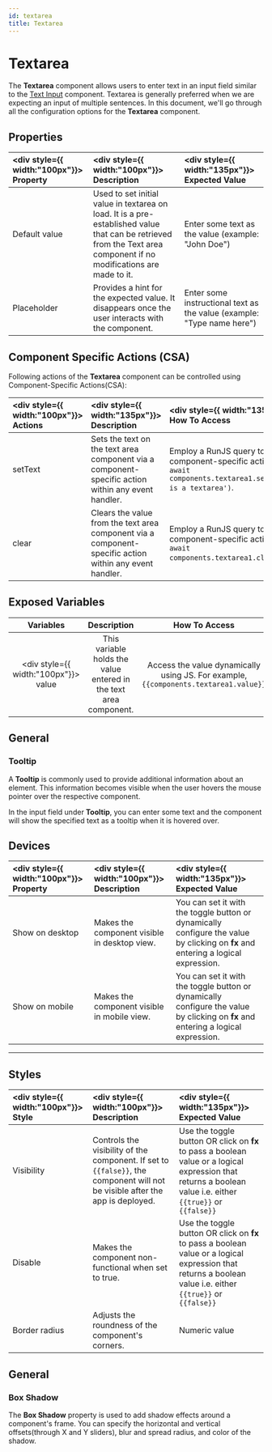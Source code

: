 ```yaml
---
id: textarea
title: Textarea
---
```


# Textarea

The **Textarea** component allows users to enter text in an input field similar to the [Text Input](/docs/widgets/text-input) component. Textarea is generally preferred when we are expecting an input of multiple sentences. In this document, we'll go through all the configuration options for the **Textarea** component.

<div style={{paddingTop:'24px'}}>

## Properties

| <div style={{ width:"100px"}}> Property </div> | <div style={{ width:"100px"}}> Description </div>                                                                                                                   | <div style={{ width:"135px"}}> Expected Value </div>                   |
| :--------------------------------------------- | :------------------------------------------------------------------------------------------------------------------------------------------------------------------ | :--------------------------------------------------------------------- |
| Default value                                  | Used to set initial value in textarea on load. It is a pre-established value that can be retrieved from the Text area component if no modifications are made to it. | Enter some text as the value (example: "John Doe")                     |
| Placeholder                                    | Provides a hint for the expected value. It disappears once the user interacts with the component.                                                                   | Enter some instructional text as the value (example: "Type name here") |

</div>

<div style={{paddingTop:'24px'}}>

## Component Specific Actions (CSA)

Following actions of the **Textarea** component can be controlled using Component-Specific Actions(CSA):

| <div style={{ width:"100px"}}> Actions </div> | <div style={{ width:"135px"}}> Description </div>                                                       | <div style={{ width:"135px"}}> How To Access </div>                                                                            |
| :-------------------------------------------- | :------------------------------------------------------------------------------------------------------ | :----------------------------------------------------------------------------------------------------------------------------- |
| setText                                       | Sets the text on the text area component via a component-specific action within any event handler.      | Employ a RunJS query to execute component-specific actions such as `await components.textarea1.setText('this is a textarea')`. |
| clear                                         | Clears the value from the text area component via a component-specific action within any event handler. | Employ a RunJS query to execute component-specific actions such as `await components.textarea1.clear()`.                       |

</div>

<div style={{paddingTop:'24px'}}>

## Exposed Variables

|                  Variables                  |                            Description                            |                                    How To Access                                     |
| :-----------------------------------------: | :---------------------------------------------------------------: | :----------------------------------------------------------------------------------: |
| <div style={{ width:"100px"}}> value </div> | This variable holds the value entered in the text area component. | Access the value dynamically using JS. For example, `{{components.textarea1.value}}` |

</div>

<div style={{paddingTop:'24px'}}>

## General

### Tooltip

A **Tooltip** is commonly used to provide additional information about an element. This information becomes visible when the user hovers the mouse pointer over the respective component.

In the input field under **Tooltip**, you can enter some text and the component will show the specified text as a tooltip when it is hovered over.

</div>

<div style={{paddingTop:'24px'}}>

## Devices

| <div style={{ width:"100px"}}> Property </div> | <div style={{ width:"100px"}}> Description </div> | <div style={{ width:"135px"}}> Expected Value </div>                                                                              |
| :--------------------------------------------- | :------------------------------------------------ | :-------------------------------------------------------------------------------------------------------------------------------- |
| Show on desktop                                | Makes the component visible in desktop view.      | You can set it with the toggle button or dynamically configure the value by clicking on **fx** and entering a logical expression. |
| Show on mobile                                 | Makes the component visible in mobile view.       | You can set it with the toggle button or dynamically configure the value by clicking on **fx** and entering a logical expression. |

</div>

<div style={{paddingTop:'24px'}}>

---

## Styles

| <div style={{ width:"100px"}}> Style </div> | <div style={{ width:"100px"}}> Description </div>                                                                             | <div style={{ width:"135px"}}> Expected Value </div>                                                                                                        |
| :------------------------------------------ | :---------------------------------------------------------------------------------------------------------------------------- | :---------------------------------------------------------------------------------------------------------------------------------------------------------- |
| Visibility                                  | Controls the visibility of the component. If set to `{{false}}`, the component will not be visible after the app is deployed. | Use the toggle button OR click on **fx** to pass a boolean value or a logical expression that returns a boolean value i.e. either `{{true}}` or `{{false}}` |
| Disable                                     | Makes the component non-functional when set to true.                                                                          | Use the toggle button OR click on **fx** to pass a boolean value or a logical expression that returns a boolean value i.e. either `{{true}}` or `{{false}}` |
| Border radius                               | Adjusts the roundness of the component's corners.                                                                             | Numeric value                                                                                                                                               |

</div>

<div style={{paddingTop:'24px'}}>

## General

### Box Shadow

The **Box Shadow** property is used to add shadow effects around a component's frame. You can specify the horizontal and vertical offsets(through X and Y sliders), blur and spread radius, and color of the shadow.

</div>

